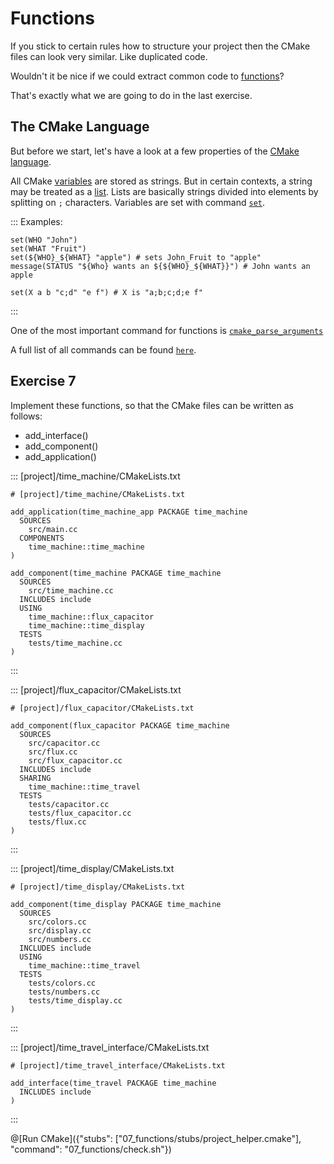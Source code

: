 # Functions

If you stick to certain rules how to structure your project then the CMake files can look very similar.
Like duplicated code.

Wouldn't it be nice if we could extract common code to [functions](https://cmake.org/cmake/help/v3.10/command/function.html)?

That's exactly what we are going to do in the last exercise.

## The CMake Language

But before we start, let's have a look at a few properties of the [CMake language](https://cmake.org/cmake/help/v3.10/manual/cmake-language.7.html).

All CMake [variables](https://cmake.org/cmake/help/v3.10/manual/cmake-language.7.html#cmake-language-variables) are stored as strings.
But in certain contexts, a string may be treated as a [list](https://cmake.org/cmake/help/v3.10/manual/cmake-language.7.html#lists).
Lists are basically strings divided into elements by splitting on `;` characters.
Variables are set with command [`set`](https://cmake.org/cmake/help/v3.10/command/set.html).

::: Examples:
```
set(WHO "John")
set(WHAT "Fruit")
set(${WHO}_${WHAT} "apple") # sets John_Fruit to "apple"
message(STATUS "${Who} wants an ${${WHO}_${WHAT}}") # John wants an apple

set(X a b "c;d" "e f") # X is "a;b;c;d;e f"
```
:::

One of the most important command for functions is [`cmake_parse_arguments`](https://cmake.org/cmake/help/v3.10/command/cmake_parse_arguments.html)

A full list of all commands can be found [`here`](https://cmake.org/cmake/help/v3.10/manual/cmake-commands.7.html).

## Exercise 7

Implement these functions, so that the CMake files can be written as follows:
- add_interface()
- add_component()
- add_application()

::: [project]/time_machine/CMakeLists.txt
```
# [project]/time_machine/CMakeLists.txt

add_application(time_machine_app PACKAGE time_machine
  SOURCES
    src/main.cc
  COMPONENTS
    time_machine::time_machine
)

add_component(time_machine PACKAGE time_machine
  SOURCES
    src/time_machine.cc
  INCLUDES include
  USING
    time_machine::flux_capacitor
    time_machine::time_display
  TESTS
    tests/time_machine.cc
)
```
:::

::: [project]/flux_capacitor/CMakeLists.txt
```
# [project]/flux_capacitor/CMakeLists.txt

add_component(flux_capacitor PACKAGE time_machine
  SOURCES
    src/capacitor.cc
    src/flux.cc
    src/flux_capacitor.cc
  INCLUDES include
  SHARING
    time_machine::time_travel
  TESTS
    tests/capacitor.cc
    tests/flux_capacitor.cc
    tests/flux.cc
)
```
:::

::: [project]/time_display/CMakeLists.txt
```
# [project]/time_display/CMakeLists.txt

add_component(time_display PACKAGE time_machine
  SOURCES
    src/colors.cc
    src/display.cc
    src/numbers.cc
  INCLUDES include
  USING
    time_machine::time_travel
  TESTS
    tests/colors.cc
    tests/numbers.cc
    tests/time_display.cc
)
```
:::

::: [project]/time_travel_interface/CMakeLists.txt
```
# [project]/time_travel_interface/CMakeLists.txt

add_interface(time_travel PACKAGE time_machine
  INCLUDES include
)
```
:::

@[Run CMake]({"stubs": ["07_functions/stubs/project_helper.cmake"], "command": "07_functions/check.sh"})
